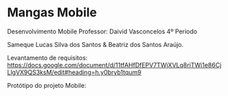 # Mangas Mobile
Desenvolvimento Mobile
Professor: Daivid Vasconcelos
4º Periodo

Sameque Lucas Silva dos Santos
& Beatriz dos Santos Araújo.

Levantamento de requisitos:
https://docs.google.com/document/d/11tfAHfDfEPV7TWjXVLq8riTWi1e86CjLlgVX9QS3ksM/edit#heading=h.y0bryb1tqum9

Protótipo do projeto Mobile:




